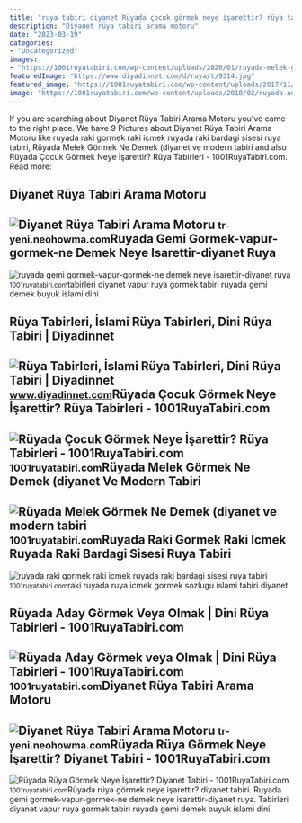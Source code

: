 ```yaml
---
title: "ruya tabiri diyanet Rüyada çocuk görmek neye i̇şarettir? rüya tabirleri"
description: "Diyanet rüya tabiri arama motoru"
date: "2023-03-19"
categories:
- "Uncategorized"
images:
- "https://1001ruyatabiri.com/wp-content/uploads/2020/01/ruyada-melek-gormek-ne-demek-diyanet-ruya-tabirleri-sozlugu-1001ruyatabiri-768x432.jpg"
featuredImage: "https://www.diyadinnet.com/d/ruya/t/9314.jpg"
featured_image: "https://1001ruyatabiri.com/wp-content/uploads/2017/11/ruyada-ruya-gormek-ne-demek-ne-anlama-gelir-neye-isarettir-ruya-tabir-etmek-ruya-anlatmak-1001ruyatabiri-diyanet-tabirleri-768x446.jpg"
image: "https://1001ruyatabiri.com/wp-content/uploads/2018/02/ruyada-aday-gormek-ruyada-aday-olmak-ruyada-baskan-adayi-olmak-diyanet-ruya-tabiri-islami-ruya-tabiri-768x511.jpg"
---
```


If you are searching about Diyanet Rüya Tabiri Arama Motoru you've came to the right place. We have 9 Pictures about Diyanet Rüya Tabiri Arama Motoru like ruyada raki gormek raki icmek ruyada raki bardagi sisesi ruya tabiri, Rüyada Melek Görmek Ne Demek (diyanet ve modern tabiri and also Rüyada Çocuk Görmek Neye İşarettir? Rüya Tabirleri - 1001RuyaTabiri.com. Read more:

Diyanet Rüya Tabiri Arama Motoru
--------------------------------

 ![Diyanet Rüya Tabiri Arama Motoru](https://i.ytimg.com/vi/--X0n6VRq8Y/maxresdefault.jpg) <small>tr-yeni.neohowma.com</small>Ruyada Gemi Gormek-vapur-gormek-ne Demek Neye Isarettir-diyanet Ruya
--------------------------------------------------------------------

 ![ruyada gemi gormek-vapur-gormek-ne demek neye isarettir-diyanet ruya](https://1001ruyatabiri.com/wp-content/uploads/2017/11/ruyada-gemi-gormek-vapur-gormek-ne-demek-neye-isarettir-diyanet-ruya-tabiri-islami-dini-buyuk-ruya-tabirleri-ansiklopedisi-tabiri.jpg) <small>1001ruyatabiri.com</small>tabirleri diyanet vapur ruya gormek tabiri ruyada gemi demek buyuk islami dini

Rüya Tabirleri, İslami Rüya Tabirleri, Dini Rüya Tabiri | Diyadinnet
--------------------------------------------------------------------

 ![Rüya Tabirleri, İslami Rüya Tabirleri, Dini Rüya Tabiri | Diyadinnet](https://www.diyadinnet.com/d/ruya/t/9314.jpg) <small>www.diyadinnet.com</small>Rüyada Çocuk Görmek Neye İşarettir? Rüya Tabirleri - 1001RuyaTabiri.com
-----------------------------------------------------------------------

 ![Rüyada Çocuk Görmek Neye İşarettir? Rüya Tabirleri - 1001RuyaTabiri.com](https://1001ruyatabiri.com/wp-content/uploads/2017/12/ruyada-cocuk-gormek-erkek-cocuk-gormek-kiz-cocuk-gormek-cocuk-sevmek-islami-ruya-tabirleri-sozlugu-diyanet-dini-tabiri.jpg) <small>1001ruyatabiri.com</small>Rüyada Melek Görmek Ne Demek (diyanet Ve Modern Tabiri
------------------------------------------------------

 ![Rüyada Melek Görmek Ne Demek (diyanet ve modern tabiri](https://1001ruyatabiri.com/wp-content/uploads/2020/01/ruyada-melek-gormek-ne-demek-diyanet-ruya-tabirleri-sozlugu-1001ruyatabiri-768x432.jpg) <small>1001ruyatabiri.com</small>Ruyada Raki Gormek Raki Icmek Ruyada Raki Bardagi Sisesi Ruya Tabiri
--------------------------------------------------------------------

 ![ruyada raki gormek raki icmek ruyada raki bardagi sisesi ruya tabiri](https://1001ruyatabiri.com/wp-content/uploads/2017/11/ruyada-raki-gormek-raki-icmek-ruyada-raki-bardagi-sisesi-ruya-tabiri-1001ruyatabiri-diyanet-islami-ruya-sozlugu.JPG-768x484.jpg) <small>1001ruyatabiri.com</small>raki ruyada ruya icmek gormek sozlugu islami tabiri diyanet

Rüyada Aday Görmek Veya Olmak | Dini Rüya Tabirleri - 1001RuyaTabiri.com
------------------------------------------------------------------------

 ![Rüyada Aday Görmek veya Olmak | Dini Rüya Tabirleri - 1001RuyaTabiri.com](https://1001ruyatabiri.com/wp-content/uploads/2018/02/ruyada-aday-gormek-ruyada-aday-olmak-ruyada-baskan-adayi-olmak-diyanet-ruya-tabiri-islami-ruya-tabiri-768x511.jpg) <small>1001ruyatabiri.com</small>Diyanet Rüya Tabiri Arama Motoru
--------------------------------

 ![Diyanet Rüya Tabiri Arama Motoru](https://i.ytimg.com/vi/ed9IgNEq8CI/maxresdefault.jpg) <small>tr-yeni.neohowma.com</small>Rüyada Rüya Görmek Neye İşarettir? Diyanet Tabiri - 1001RuyaTabiri.com
----------------------------------------------------------------------

 ![Rüyada Rüya Görmek Neye İşarettir? Diyanet Tabiri - 1001RuyaTabiri.com](https://1001ruyatabiri.com/wp-content/uploads/2017/11/ruyada-ruya-gormek-ne-demek-ne-anlama-gelir-neye-isarettir-ruya-tabir-etmek-ruya-anlatmak-1001ruyatabiri-diyanet-tabirleri-768x446.jpg) <small>1001ruyatabiri.com</small>Rüyada rüya görmek neye i̇şarettir? diyanet tabiri. Ruyada gemi gormek-vapur-gormek-ne demek neye isarettir-diyanet ruya. Tabirleri diyanet vapur ruya gormek tabiri ruyada gemi demek buyuk islami dini
